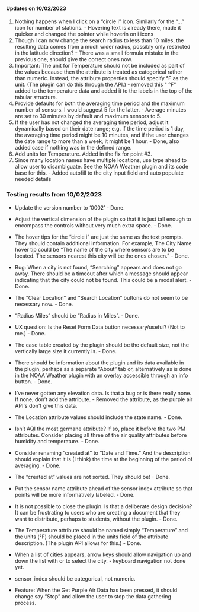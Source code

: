 #### Updates on 10/02/2023

1. Nothing happens when I click on a “circle i” icon. Similarly for the “…” icon for number of stations. - Hovering text is already there, made it quicker and changed the pointer while hoverin on i icons
2. Though I can now change the search radius to less than 10 miles, the resulting data comes from a much wider radius, possibly only restricted in the latitude direction? - There was a small formula mistake in the previous one, should give the correct ones now.
3. Important: The unit for Temperature should not be included as part of the values because then the attribute is treated as categorical rather than numeric. Instead, the attribute properties should specify °F as the unit. (The plugin can do this through the API.) - removed this " °F" added to the temperature data and added it to the labels in the top of the tabular structure.
4. Provide defaults for both the averaging time period and the maximum number of sensors. I would suggest 5 for the latter. - Average minutes are set to 30 minutes by default and maximum sensors to 5.
5. If the user has not changed the averaging time period, adjust it dynamically based on their date range; e.g. if the time period is 1 day, the averaging time period might be 10 minutes, and if the user changes the date range to more than a week, it might be 1 hour. - Done, also added case if nothing was in the defined range.
6. Add units for Temperature. Added in the fix for point #3.
7. Since many location names have multiple locations, use type ahead to allow user to disambiguate. See the NOAA Weather plugin and its code base for this. - Added autofill to the city input field and auto populate needed details


### Testing results from 10/02/2023
- Update the version number to ‘0002’ - Done.
- Adjust the vertical dimension of the plugin so that it is just tall enough to encompass the controls without very much extra space. - Done.
- The hover tips for the “circle i” are just the same as the text prompts. They should contain additional information. For example, The City Name hover tip could be “The name of the city where sensors are to be located. The sensors nearest this city will be the ones chosen.” - Done.
- Bug: When a city is not found, “Searching” appears and does not go away. There should be a timeout after which a message should appear indicating that the city could not be found. This could be a modal alert. - Done.
- The “Clear Location” and “Search Location” buttons do not seem to be necessary now. - Done.
- “Radius Miles” should be “Radius in Miles”. - Done.
- UX question: Is the Reset Form Data button necessary/useful? (Not to me.) - Done.
- The case table created by the plugin should be the default size, not the vertically large size it currently is. - Done.
- There should be information about the plugin and its data available in the plugin, perhaps as a separate “About” tab or, alternatively as is done in the NOAA Weather plugin with an overlay accessible through an info button. - Done.
- I’ve never gotten any elevation data. Is that a bug or is there really none. If none, don’t add the attribute. - Removed the attribute, as the purple air API's don't give this data.
- The Location attribute values should include the state name. - Done.
- Isn’t AQI the most germane attribute? If so, place it before the two PM attributes. Consider placing all three of the air quality attributes before humidity and temperature. - Done.
- Consider renaming “created at” to “Date and Time.” And the description should explain that it is (I think) the time at the beginning of the period of averaging. - Done.
- The “created at” values are not sorted. They should be! - Done.
- Put the sensor name attribute ahead of the sensor index attribute so that points will be more informatively labeled. - Done.
- It is not possible to close the plugin. Is that a deliberate design decision? It can be frustrating to users who are creating a document that they want to distribute, perhaps to students, without the plugin. - Done.
- The Temperature attribute should be named simply “Temperature” and the units (°F) should be placed in the units field of the attribute description. (The plugin API allows for this.) - Done.

- When a list of cities appears, arrow keys should allow navigation up and down the list with <return> or <enter> to select the city. - keyboard navigation not done yet.
- sensor_index should be categorical, not numeric.
- Feature: When the Get Purple Air Data has been pressed, it should change say “Stop” and allow the user to stop the data gathering process.